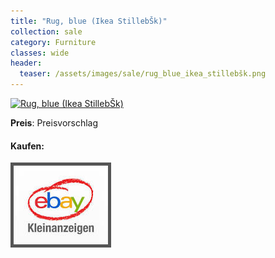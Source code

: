 ```yaml
---
title: "Rug, blue (Ikea StillebŠk)"
collection: sale
category: Furniture
classes: wide
header: 
  teaser: /assets/images/sale/rug_blue_ikea_stillebšk.png
---
```




<a href="">
  <img src="/assets/images/sale/rug_blue_ikea_stillebšk.png" alt="Rug, blue (Ikea StillebŠk)">
</a>

**Preis**: Preisvorschlag


#### Kaufen:
<a href="">
  <img src="/assets/images/ebay.png" alt="Ebay Kleinanzeigen" style="border: 5px solid #555">
</a>

